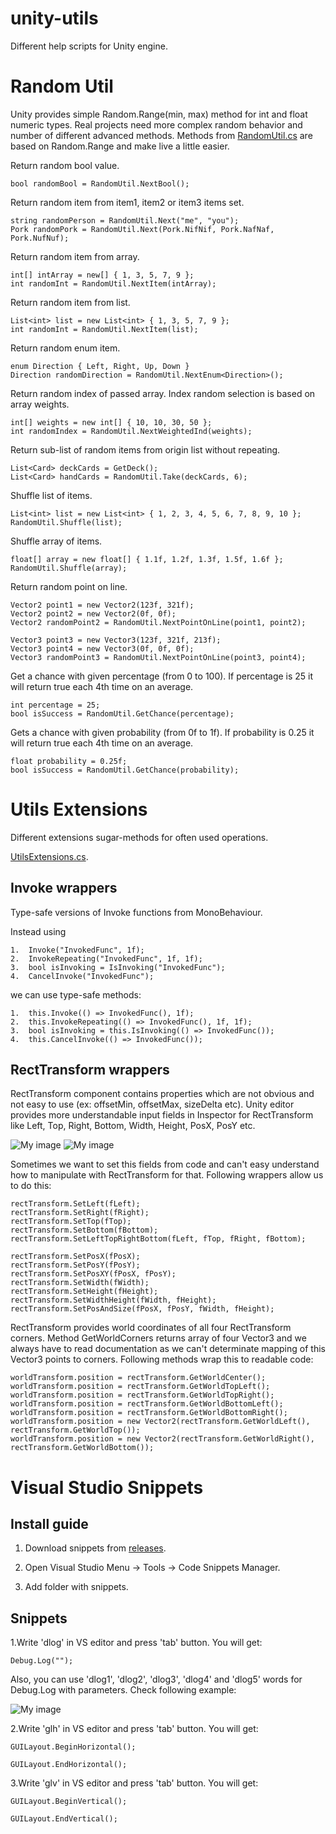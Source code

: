 # unity-utils
Different help scripts for Unity engine.

Random Util
======
Unity provides simple Random.Range(min, max) method for int and float numeric types. Real projects need more complex random behavior and number of different advanced methods. Methods from [RandomUtil.cs](//github.com/nubick/unity-utils/blob/master/sources/Assets/Scripts/Utils/RandomUtil.cs) are based on Random.Range and make live a little easier.

Return random bool value.

    bool randomBool = RandomUtil.NextBool();
    
Return random item from item1, item2 or item3 items set.
    
    string randomPerson = RandomUtil.Next("me", "you");
    Pork randomPork = RandomUtil.Next(Pork.NifNif, Pork.NafNaf, Pork.NufNuf);
    
Return random item from array.
    
    int[] intArray = new[] { 1, 3, 5, 7, 9 };
    int randomInt = RandomUtil.NextItem(intArray);
    
Return random item from list.
    
    List<int> list = new List<int> { 1, 3, 5, 7, 9 };
    int randomInt = RandomUtil.NextItem(list);
    
Return random enum item.

    enum Direction { Left, Right, Up, Down }
    Direction randomDirection = RandomUtil.NextEnum<Direction>();
    
Return random index of passed array. Index random selection is based on array weights.

    int[] weights = new int[] { 10, 10, 30, 50 };
    int randomIndex = RandomUtil.NextWeightedInd(weights);
    
Return sub-list of random items from origin list without repeating.

    List<Card> deckCards = GetDeck();
    List<Card> handCards = RandomUtil.Take(deckCards, 6);
    
Shuffle list of items.

    
    List<int> list = new List<int> { 1, 2, 3, 4, 5, 6, 7, 8, 9, 10 };
    RandomUtil.Shuffle(list);
    
Shuffle array of items.

    float[] array = new float[] { 1.1f, 1.2f, 1.3f, 1.5f, 1.6f };
    RandomUtil.Shuffle(array);

Return random point on line.

    Vector2 point1 = new Vector2(123f, 321f);
    Vector2 point2 = new Vector2(0f, 0f);
    Vector2 randomPoint2 = RandomUtil.NextPointOnLine(point1, point2);
    
    Vector3 point3 = new Vector3(123f, 321f, 213f);
    Vector3 point4 = new Vector3(0f, 0f, 0f);
    Vector3 randomPoint3 = RandomUtil.NextPointOnLine(point3, point4);

Get a chance with given percentage (from 0 to 100). If percentage is 25 it will return true each 4th time on an average.

    int percentage = 25;
    bool isSuccess = RandomUtil.GetChance(percentage);

Gets a chance with given probability (from 0f to 1f). If probability is 0.25 it will return true each 4th time on an average.

    float probability = 0.25f;
    bool isSuccess = RandomUtil.GetChance(probability);



Utils Extensions
======
Different extensions sugar-methods for often used operations.

[UtilsExtensions.cs](//github.com/nubick/unity-utils/blob/master/sources/Assets/Scripts/Utils/UtilsExtensions.cs).

Invoke wrappers
------
Type-safe versions of Invoke functions from MonoBehaviour.

Instead using 

    1.  Invoke("InvokedFunc", 1f);
    2.  InvokeRepeating("InvokedFunc", 1f, 1f);
    3.  bool isInvoking = IsInvoking("InvokedFunc");
    4.  CancelInvoke("InvokedFunc");

we can use type-safe methods:

    1.  this.Invoke(() => InvokedFunc(), 1f);
    2.  this.InvokeRepeating(() => InvokedFunc(), 1f, 1f);
    3.  bool isInvoking = this.IsInvoking(() => InvokedFunc());
    4.  this.CancelInvoke(() => InvokedFunc());

RectTransform wrappers
------
RectTransform component contains properties which are not obvious and not easy to use (ex: offsetMin, offsetMax, sizeDelta etc). Unity editor provides more understandable input fields in Inspector for RectTransform like Left, Top, Right, Bottom, Width, Height, PosX, PosY etc.

![My image](http://nubick.github.com/readme/rect-transform-editor2.png)
![My image](http://nubick.github.com/readme/rect-transform-editor1.png)

Sometimes we want to set this fields from code and can't easy understand how to manipulate with RectTransform for that. Following wrappers allow us to do this:

    rectTransform.SetLeft(fLeft);
    rectTransform.SetRight(fRight);
    rectTransform.SetTop(fTop);
    rectTransform.SetBottom(fBottom);
    rectTransform.SetLeftTopRightBottom(fLeft, fTop, fRight, fBottom);
    
    rectTransform.SetPosX(fPosX);
    rectTransform.SetPosY(fPosY);
    rectTransform.SetPosXY(fPosX, fPosY);    
    rectTransform.SetWidth(fWidth);
    rectTransform.SetHeight(fHeight);
    rectTransform.SetWidthHeight(fWidth, fHeight);
    rectTransform.SetPosAndSize(fPosX, fPosY, fWidth, fHeight);

RectTransform provides world coordinates of all four RectTransform corners. Method GetWorldCorners returns array of four Vector3 and we always have to read documentation as we can't determinate mapping of this Vector3 points to corners. Following methods wrap this to readable code:

    worldTransform.position = rectTransform.GetWorldCenter();
    worldTransform.position = rectTransform.GetWorldTopLeft();
    worldTransform.position = rectTransform.GetWorldTopRight();
    worldTransform.position = rectTransform.GetWorldBottomLeft();
    worldTransform.position = rectTransform.GetWorldBottomRight();
    worldTransform.position = new Vector2(rectTransform.GetWorldLeft(), rectTransform.GetWorldTop());
    worldTransform.position = new Vector2(rectTransform.GetWorldRight(), rectTransform.GetWorldBottom());


Visual Studio Snippets
======
Install guide
------

1. Download snippets from
[releases](//github.com/nubick/unity-utils/releases).

2. Open Visual Studio Menu -> Tools -> Code Snippets Manager.

3. Add folder with snippets.

Snippets
------
1.Write 'dlog' in VS editor and press 'tab' button. You will get:

    Debug.Log("");

Also, you can use 'dlog1', 'dlog2', 'dlog3', 'dlog4' and 'dlog5' words for Debug.Log with parameters. Check following example:

![My image](http://nubick.github.com/readme/dlog-snippets.gif)


2.Write 'glh' in VS editor and press 'tab' button. You will get:

    GUILayout.BeginHorizontal();
    
    GUILayout.EndHorizontal();

3.Write 'glv' in VS editor and press 'tab' button. You will get:

    GUILayout.BeginVertical();
    
    GUILayout.EndVertical();
